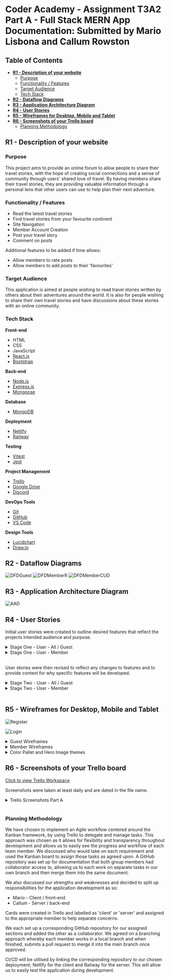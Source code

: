 <!-- omit in toc -->
# **Coder Academy - Assignment T3A2 Part A - Full Stack MERN App Documentation: Submitted by Mario Lisbona and Callum Rowston**

<!-- omit in toc -->
## Table of Contents
- [**R1 - Description of your website**](#r1---description-of-your-website)
  - [Purpose](#purpose)
  - [Functionality / Features](#functionality--features)
  - [Target Audience](#target-audience)
  - [Tech Stack](#tech-stack)
- [**R2 - Dataflow Diagrams**](#r2---dataflow-diagrams)
- [**R3 - Application Architecture Diagram**](#r3---application-architecture-diagram)
- [**R4 - User Stories**](#r4---user-stories)
- [**R5 - Wireframes for Desktop, Mobile and Tablet**](#r5---wireframes-for-desktop-mobile-and-tablet)
- [**R6 - Screenshots of your Trello board**](#r6---screenshots-of-your-trello-board)
  - [Planning Methodology](#planning-methodology)

## **R1 - Description of your website**

### Purpose

This project aims to provide an online forum to allow people to share their travel stories, with the hope of creating social connections and a sense of community through users' shared love of travel. By having members share their travel stories, they are providing valuable information through a personal lens that other users can use to help plan their next adventure.

### Functionality / Features

- Read the latest travel stories
- Find travel stories from your favourite continent
- Site Navigation
- Member Account Creation
- Post your travel story
- Comment on posts

Additional features to be added if time allows:

- Allow members to rate posts
- Allow members to add posts to their 'favourites'

### Target Audience

This application is aimed at people wishing to read travel stories written by others about their adventures around the world. It is also for people wishing to share their own travel stories and have discussions about these stories with an online community.

### Tech Stack

**Front-end**

- HTML
- CSS
- JavaScript
- [React.js](https://reactjs.org/)
- [Bootstrap](https://getbootstrap.com/)

**Back-end**

- [Node.js](https://nodejs.org/en/)
- [Express.js](https://expressjs.com/)
- [Mongoose](https://mongoosejs.com/)

**Database**

- [MongoDB](https://www.mongodb.com/atlas/database)

**Deployment**

- [Netlify](https://www.netlify.com/)
- [Railway](https://railway.app/)

**Testing**

- [Vitest](https://vitest.dev/)
- [Jest](https://railway.app/)

**Project Management**

- [Trello](https://trello.com)
- [Google Drive](https://www.google.com/intl/en_au/drive/)
- [Discord](https://discord.com/)

**DevOps Tools**

- [Git](https://git-scm.com/)
- [GitHub](https://github.com/)
- [VS Code](https://code.visualstudio.com/)

**Design Tools**

- [Lucidchart](https://www.lucidchart.com/pages/)
- [Draw.io](https://app.diagrams.net/)

## **R2 - Dataflow Diagrams**

![DFDGuest](docs/DataFlowDiagram-GuestCR.png)
![DFDMemberR](docs/DataFlowDiagram-MemberR.png)
![DFDMemberCUD](docs/DataFlowDiagram-MemberCUD.png)

## **R3 - Application Architecture Diagram**

![AAD](docs/ApplicationArchitectureDiagram.png)

## **R4 - User Stories**

Initial user stories were created to outline desired features that reflect the projects intended audience and purpose.

<details>

<summary>Stage One - User - All / Guest</summary>

<br>

- As a user I want a navigation bar to show me what is on the site.
- As a user I want to read travel stories posted on the forum.
- As a user I want to see a post preview before viewing the entire post
- As a user I want to see the latest forum posts.
- As a user I want to see posts about a particular continent .
- As a user I want to read other users' comments on travel posts.
- As a user I want to be able to view an about page with information about the websites intended purpose and other background information.
- As a user I want to be able to view a contact page so I can message the creators about any issues with the website.
- As a user I want to be able to sign up to the forum.

</details>

<details>

<summary>Stage One - User - Member</summary>

<br>

- As a member I want to write and post my own travel stories.
- As a member I want to comment on other members' posts .
- As a member I want to view a list of all the posts I have made
- As a member I want to comment on my own posts.
- As a member I want to be able to edit posts I have already made.
- As a member I want to be able to delete a post I made.

</details>

<br>

User stories were then revised to reflect any changes to features and to provide context for why specific features will be developed.

<details>

<summary>Stage Two - User - All / Guest</summary>

<br>

- As a user I want a navigation bar to show me what is on the site so I can navigate to my desired content.
- As a user I want to read travel stories posted on the forum so I can learn about other people's trips.
- As a user I want to see a post preview before viewing the entire post so I can decide if it will interest me.
- As a user I want to see the latest forum posts so I can keep up with current trends in travel and the forum community.
- As a user I want to see posts about a particular continent  so I can find out more about that region and if I want to travel there.
- As a user I want to read other users' comments on travel posts so I can see what others think to help me decide if I want to travel there.
- As a user I want to be able to view an about page with information about the websites intended purpose and other background information so I can get a better understanding of the creators intent
- As a user I want to be able to view a contact page so I can message the creators about any issues with the website
- As a user I want to be able to sign up to the forum so I can engage with and contribute to the forum community and use all the site features.

</details>

<details>

<summary>Stage Two - User - Member</summary>

<br>

- As a member I want to write and post my own travel stories so I can tell the forum community about my trips.
- As a member I want to comment on other members posts so I can ask them questions about their trip and tell them what I loved about their post.
- As a member I want to view a list of all the posts I have made so I can look back on my posts and easily navigate to them
- As a member I want to comment on my own posts so I can answer any questions and engage with the community interested in my travel story.
- As a member I want to be able to edit posts I have already made so I can fix any mistakes and keep my story up-to-date if I think of something I should have added..
- As a member I want to be able to delete a post I made so I can remove posts that I’ve decided I don’t like anymore.

</details>

<br>

## **R5 - Wireframes for Desktop, Mobile and Tablet**

![Register](./docs/Register.png)

![Login](./docs/Login.png)

<details>

<summary>Guest Wireframes</summary>

<br>

![Landing Page](./docs/Navbar-Guest.png)
![Landing Page](./docs/LandingPage-Guest.png)
![Landing Page](./docs/BrowseAll-Guest.png)
![Landing Page](./docs/BrowseByContinent-Guest.png)
![Landing Page](./docs/FullPagePost-Guest.png)
![Landing Page](./docs/Contact-Guest.png)
![Landing Page](./docs/About-Guest.png)

</details>

<details>

<summary>Member Wireframes</summary>

<br>

![member-navbar](./docs/Navbar-Member.png)
![member-navbar](./docs/Homepage-Member.png)
![member-navbar](./docs/BrowseAll-Member.png)
![member-navbar](./docs/BrowseByContinent-Member.png)
![member-navbar](./docs/FullPagePost-Member.png)
![member-navbar](./docs/Contact-Member.png)
![member-navbar](./docs/About-Member.png)
![member-navbar](./docs/MyPosts-Member.png)
![member-navbar](./docs/CreatePost-Member.png)

</details>

<details>

<summary>Color Pallet and Hero Image themes</summary>

<br>

![Color Pallet and Hero Image](./docs/ColorPalleteImageThemes-3.png)
![Color Pallet and Hero Image](./docs/ColorPalleteImageThemes-2.png)
![Color Pallet and Hero Image](./docs/ColorPalleteImageThemes-1.png)
![Color Pallet and Hero Image](./docs/ColorPalleteImageThemes.png)

</details>

## **R6 - Screenshots of your Trello board**

[Click to view Trello Workspace](https://trello.com/invite/b/LD1ZUwnS/ATTIa1a5b199a938633ae2b66720915b02c4F4F552AD/t3a2-part-a-b)

Screenshots were taken at least daily and are dated in the file name.

<details>

<summary>Trello Screenshots Part A</summary>

<br>

![17-1-23-1](docs/Screenshots-PartA/Trello-A-17-1-23-1.png)
![17-1-23-2](docs/Screenshots-PartA/Trello-A-17-1-23-2.png)
![18-1-23-1](docs/Screenshots-PartA/Trello-A-18-1-23-1.png)
![18-1-23-2](docs/Screenshots-PartA/Trello-A-18-1-23-2.png)
![20-1-23-1](docs/Screenshots-PartA/Trello-A-20-1-23-1.png)
![20-1-23-2](docs/Screenshots-PartA/Trello-A-20-1-23-2.png)

</details>

<br>

### Planning Methodology

We have chosen to implement an Agile workflow centered around the Kanban framework, by using Trello to delegate and manage tasks. This approach was chosen as it allows for flexibility and transparency throughout development and allows us to easily see the progress and workflow of each team member. We discussed who would take on each requirement and used the Kanban board to assign those tasks as agreed upon. A GitHub repository was set up for documentation that both group members had collaborator access to, allowing us to each work on separate tasks in our own branch and then merge them into the same document.

We also discussed our strengths and weaknesses and decided to split up responsibilities for the application development as so:

- Mario - Client / front-end
- Callum - Server / back-end

Cards were created in Trello and labelled as 'client' or 'server' and assigned to the appropriate member to help separate concerns.

We each set up a corresponding GitHub repository for our assigned sections and added the other as a collaborator. We agreed on a branching approach whereby each member works in a local branch and when finished, submits a pull request to merge it into the main branch once approved.

CI/CD will be utilised by linking the corresponding repository to our chosen deployment; Netlify for the client and Railway for the server. This will allow us to easily test the application during development.
